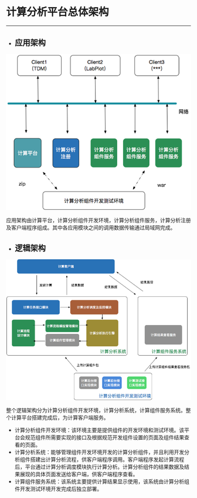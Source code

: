 # 计算分析平台总体架构

---

* ## 应用架构

![](/assets/应用架构.png)

应用架构由计算平台，计算分析组件开发环境，计算分析组件服务，计算分析注册及客户端程序组成。其中各应用模块之间的调用数据传输通过局域网完成。

* ## 逻辑架构

![](/assets/rogic.png)

整个逻辑架构分为计算分析组件开发环境，计算分析系统，计算组件服务系统。整个计算平台搭建完成后，为计算客户端服务。

* 计算分析组件开发环境：该环境主要是提供组件的开发环境和测试环境。该平台会规范组件所需要实现的接口及根据规范开发组件设置的页面及组件结果查看的页面。
* 计算分析系统：能够管理组件开发环境开发的计算分析组件，并且利用开发分析组件搭建出计算分析流程，供客户端程序调用。客户端程序发起计算流程后，平台通过计算分析调度模块执行计算分析。计算分析组件的结果数据及结果展现的具体页面发送给客户端，供客户端程序查看。
* 计算组件服务系统：该系统主要提供计算结果显示使用，该系统由计算分析组件开发测试环境开发完成后独立部署。




